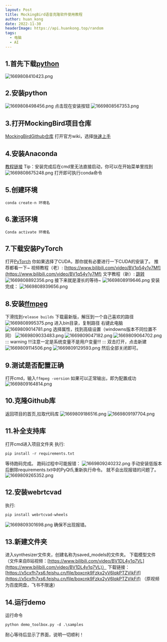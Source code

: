 ```yaml
---
layout: Post
title: MockingBird语音克隆软件使用教程
author: huan_kong
date: 2022-11-30
headerImage: https://api.huankong.top/random
tags:
  - 电脑
  - AI
---
```


## 1.首先下载[python](https://www.python.org)

![1669808410423.png](https://img.huankong.top/i/2022/11/30/6387411c20645.png)

## 2.安装python

![1669808498456.png](https://img.huankong.top/i/2022/11/30/63874173d4144.png)
点击现在安装按钮
![1669808567353.png](https://img.huankong.top/i/2022/11/30/638741b8b8b08.png)

## 3.打开MockingBird项目仓库

[MockingBirdGithub仓库](https://github.com/babysor/MockingBird)
打开官方wiki，选择[快速上手](https://github.com/babysor/MockingBird/wiki/Quick-Start-(Newbie))

## 4.安装Anaconda

[教程链接](https://zhuanlan.zhihu.com/p/348120084)
Tip：安装完成后在cmd里无法直接启动，你可以在开始菜单里找到
![1669808675248.png](https://img.huankong.top/i/2022/11/30/63874224825cf.png)
打开即可执行conda命令

## 5.创建环境

~~~ batch
conda create-n 环境名
~~~

## 6.激活环境

~~~ batch
Conda activate 环境名
~~~

## 7.下载安装PyTorch

打开[PyTorch](https://pytorch.org/get-started/locally/)
你如果选择了CUDA，那你就有必要进行一下CUDA的安装了。
推荐都看一下~
视频教程（老）: [https://www.bilibili.com/video/BV1q54y1y7Mf](https://www.bilibili.com/video/BV1q54y1y7Mf)
文字教程（新）: [跳转](/pages/6c7f77/)
![1669808892356.png](https://img.huankong.top/i/2022/11/30/638742fdec0aa.png)
接下来就是漫长的等待~
![1669808919646.png](https://img.huankong.top/i/2022/11/30/63874318651c0.png)
安装完成：
![1669808939656.png](https://img.huankong.top/i/2022/11/30/6387432c5d5e3.png)

## 8.安装[ffmpeg](https://www.gyan.dev/ffmpeg/builds/)

下滑找到`release builds`
下载最新版，解压到一个自己喜欢的路径
![1669808995375.png](https://img.huankong.top/i/2022/11/30/6387436429501.png)
进入bin目录，复制路径
右键此电脑
![1669809014781.png](https://img.huankong.top/i/2022/11/30/638743784806f.png)
选择属性，找到高级设置（windowns版本不同位置不同）
![1669809033483.png](https://img.huankong.top/i/2022/11/30/6387438bd5e0f.png)
![1669809047182.png](https://img.huankong.top/i/2022/11/30/63874397eb711.png)
![1669809064702.png](https://img.huankong.top/i/2022/11/30/638743a975104.png)
::: warning
!!!注意一定是系统变量不是用户变量!!!
:::
双击打开，点击新建
![1669809114506.png](https://img.huankong.top/i/2022/11/30/638743db428ed.png)
![1669809129593.png](https://img.huankong.top/i/2022/11/30/638743ea65dcc.png)
然后全部关闭即可。

## 9.测试是否配置正确

打开cmd，输入`ffmpeg -version`
如果可以正常输出，即为配置成功
![1669809164814.png](https://img.huankong.top/i/2022/11/30/6387440d9315e.png)

## 10.克隆Github库

返回项目的首页,拉取代码库
![1669809186516.png](https://img.huankong.top/i/2022/11/30/638744239e585.png)
![1669809197704.png](https://img.huankong.top/i/2022/11/30/6387442eefb53.png)

## 11.补全支持库

打开cmd进入项目文件夹
执行:

~~~ batch
pip install -r requirements.txt
~~~

等待跑码完成。
跑码过程中可能报错：
![1669809240232.png](https://img.huankong.top/i/2022/11/30/63874458f2cd6.png)
手动安装低版本后删除requirements.txt中的PyQt5,重新执行命令。
就不会出现报错的问题了。
![1669809265352.png](https://img.huankong.top/i/2022/11/30/638744725e6e8.png)

## 12.安装webrtcvad

执行:

~~~batch
pip install webrtcvad-wheels
~~~

![1669809301698.png](https://img.huankong.top/i/2022/11/30/6387449679680.png)
确保不出现报错。

## 13.新建文件夹

进入synthesizer文件夹，创建名称为saved_models的文件夹。
下载模型文件（文件来自B站视频：[https://www.bilibili.com/video/BV1DL4y1q7VL](https://www.bilibili.com/video/BV1DL4y1q7VL)）
下载链接：[https://x5cxfh7xs6.feishu.cn/file/boxcnk9Fzkx2yV6lqkPTZVikFif](https://x5cxfh7xs6.feishu.cn/file/boxcnk9Fzkx2yV6lqkPTZVikFif)
（原视频为百度网盘，飞书不限速）

## 14.运行demo

运行命令

~~~batch
python demo_toolbox.py -d .\samples
~~~

耐心等待后显示了界面，说明一切顺利！
